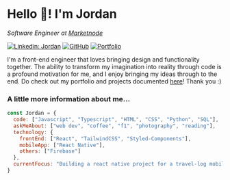 <h1>Hello 👋! I'm Jordan</h1>

<p><em>Software Engineer at <a href="https://www.marketnode.com/">Marketnode</a></em></p>

[![Linkedin: Jordan](https://img.shields.io/badge/-Jordan-blue?style=flat-square&logo=Linkedin&logoColor=white&link=https://www.linkedin.com/in/jordanangyida/)](https://www.linkedin.com/in/jordanangyida/)
[![GitHub](https://img.shields.io/github/followers/jordung?label=follow&style=social)](https://github.com/jordung)
[![Portfolio](https://img.shields.io/badge/Portfolio-343546.svg?&style=flat-square&logo=brave&logoColor=FB542B&link=https://jordung.github.io/portfolio/)](https://jordung.github.io/portfolio/)

I'm a front-end engineer that loves bringing design and functionality together. The ability to transform my imagination into reality through code is a profound motivation for me, and I enjoy bringing my ideas through to the end. Do check out my portfolio and projects documented [here](https://jordung.github.io/portfolio/)! Thank you :) 

### A little more information about me...
```javascript
const Jordan = {
  code: ["Javascript", "Typescript", "HTML", "CSS", "Python", "SQL"],
  askMeAbout: ["web dev", "coffee", "f1", "photography", "reading"],
  technology: {
    frontEnd: ["React", "TailwindCSS", "Styled-Components"],
    mobileApp: ["React Native"],
    others: ["Firebase"]
  },
  currentFocus: "Building a react native project for a travel-log mobile app!"
}
```
